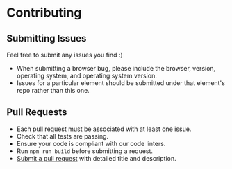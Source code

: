 # Contributing

## Submitting Issues

Feel free to submit any issues you find :)

* When submitting a browser bug, please include the browser, version, operating system, and operating system version.
* Issues for a particular element should be submitted under that element's repo rather than this one.

## Pull Requests

* Each pull request must be associated with at least one issue.
* Check that all tests are passing.
* Ensure your code is compliant with our code linters.
* Run `npm run build` before submitting a request.
* [Submit a pull request](https://www.digitalocean.com/community/tutorials/how-to-create-a-pull-request-on-github) with detailed title and description.
